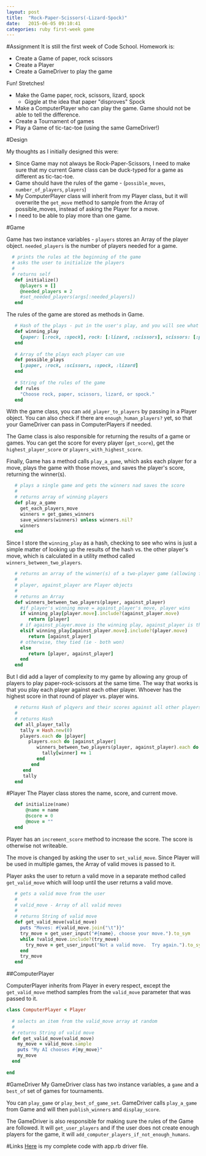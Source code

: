 ```yaml
---
layout: post
title:  "Rock-Paper-Scissors(-Lizard-Spock)"
date:   2015-06-05 09:10:41
categories: ruby first-week game
---
```


#Assignment
It is still the first week of Code School.  Homework is:

 - Create a Game of paper, rock scissors
 - Create a Player
 - Create a GameDriver to play the game
 
Fun! Stretches!

 - Make the Game paper, rock, scissors, lizard, spock
     - Giggle at the idea that paper "disproves" Spock
 - Make a ComputerPlayer who can play the game.  Game should not be able to tell the difference.
 - Create a Tournament of games
 - Play a Game of tic-tac-toe (using the same GameDriver!)
 
#Design

My thoughts as I initially designed this were:

 - Since Game may not always be Rock-Paper-Scissors, I need to make sure that my current Game class can be duck-typed for a game as different as tic-tac-toe.
 - Game should have the rules of the game - (`possible_moves`, `number_of_players`, `players`)
 - My ComputerPlayer class will inherit from my Player class, but it will overwrite the `get_move` method to sample from the Array of possible_moves, instead of asking the Player for a move.
 - I need to be able to play more than one game.

#Game

Game has two instance variables - `players` stores an Array of the player object.  `needed_players` is the number of players needed for a game.

```ruby
  # prints the rules at the beginning of the game
  # asks the user to initialize the players
  #
  # returns self
   def initialize()
     @players = []
     @needed_players = 2
     #set_needed_players(args[:needed_players])
   end
```
 
The rules of the game are stored as methods in Game.

```ruby
   # Hash of the plays - put in the user's play, and you will see what it beats
   def winning_play
     {paper: [:rock, :spock], rock: [:lizard, :scissors], scissors: [:paper, :lizard], lizard: [:spock, :paper], spock: [:rock, :scissors], scratch: [:scratch]}
   end
   
   # Array of the plays each player can use
   def possible_plays
     [:paper, :rock, :scissors, :spock, :lizard]
   end
   
   # String of the rules of the game
   def rules
     "Choose rock, paper, scissors, lizard, or spock."
   end
```
With the game class, you can `add_player_to_players` by passing in a Player object.  You can also check if there are `enough_human_players?` yet, so that your GameDriver can pass in ComputerPlayers if needed.


The Game class is also responsible for returning the results of a game or games.  You can get the score for every player (`get_score`), get the `highest_player_score` or `players_with_highest_score`.  

Finally, Game has a method calls `play_a_game`, which asks each player for a move, plays the game with those moves, and saves the player's score, returning the winner(s).

```ruby
   # plays a single game and gets the winners nad saves the score
   #
   # returns array of winning players
   def play_a_game
     get_each_players_move
     winners = get_games_winners
     save_winners(winners) unless winners.nil?
     winners
   end
```

Since I store the `winning_play` as a hash, checking to see who wins is just a simple matter of looking up the results of the hash vs. the other player's move, which is calculated in a utility method called `winners_between_two_players`.

```ruby
   # returns an array of the winner(s) of a two-player game (allowing for a tie)
   #
   # player, against_player are Player objects
   #
   # returns an Array
   def winners_between_two_players(player, against_player)
     #if player's winning move = against_player's move, player wins
     if winning_play[player.move].include?(against_player.move)
        return [player]
     # if against_player.move is the winning play, against_player is the winner
     elsif winning_play[against_player.move].include?(player.move)
        return [against_player]
     # otherwise, they tied (ie - both won)  
     else    
        return [player, against_player]
     end
   end
```

But I did add a layer of complexity to my game by allowing any group of players to play paper-rock-scissors at the same time.  The way that works is that you play each player against each other player.  Whoever has the highest score in that round of player vs. player wins. 

```ruby
   # returns Hash of plqyers and their scores against all other players
   # 
   # returns Hash
   def all_player_tally
     tally = Hash.new(0)
     players.each do |player|
        players.each do |against_player|
           winners_between_two_players(player, against_player).each do |winner|
             tally[winner] += 1
           end
         end
      end
      tally
   end 
```

#Player
The Player class stores the name, score, and current move.

```ruby
   def initialize(name)
       @name = name
       @score = 0
       @move = ""
   end
```

Player has an `increment_score` method to increase the score.  The score is otherwise not writeable.

The move is changed by asking the user to `set_valid_move`.  Since Player will be used in multiple games, the Array of valid moves is passed to it.

Player asks the user to return a valid move in a separate method called `get_valid_move` which will loop until the user returns a valid move.

```ruby
   # gets a valid move from the user
   #
   # valid_move - Array of all valid moves
   #
   # returns String of valid move
   def get_valid_move(valid_move)
     puts "Moves: #{valid_move.join("\t")}"
     try_move = get_user_input("#{name}, choose your move.").to_sym
     while !valid_move.include?(try_move)
       try_move = get_user_input("Not a valid move.  Try again.").to_sym
     end
     try_move
   end
```

##ComputerPlayer

ComputerPlayer inherits from Player in every respect, except the `get_valid_move` method samples from the `valid_move` parameter that was passed to it.

```ruby
class ComputerPlayer < Player
  
  # selects an item from the valid_move array at random
  #
  # returns String of valid move
  def get_valid_move(valid_move)
    my_move = valid_move.sample
    puts "My AI chooses #{my_move}"
    my_move
  end
  
end
```

#GameDriver
My GameDriver class has two instance variables, a `game` and a `best_of` set of games for tournaments.

You can `play_game` or `play_best_of_game_set`.  GameDriver calls `play_a_game` from Game and will then `publish_winners` and `display_score`.

The GameDriver is also responsible for making sure the rules of the Game are followed.  It will `get_user_players` and if the user does not create enough players for the game, it will `add_computer_players_if_not_enough_humans`.

#Links
[Here](https://gist.github.com/Gmfholley/ab195a42aeaa156dc77b) is my complete code with app.rb driver file.
